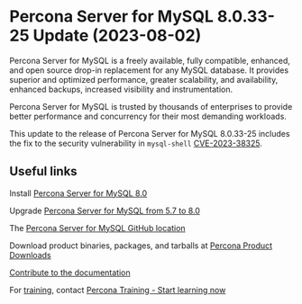 # Percona Server for MySQL 8.0.33-25 Update (2023-08-02)

Percona Server for MySQL is a freely available, fully compatible, enhanced, and open source drop-in replacement for any MySQL database. It provides superior and optimized performance, greater scalability, and availability, enhanced backups, increased visibility and instrumentation.

Percona Server for MySQL is trusted by thousands of enterprises to provide better performance and concurrency for their most demanding workloads.

This update to the release of Percona Server for MySQL 8.0.33-25 includes the fix to the security vulnerability in `mysql-shell` [CVE-2023-38325](https://avd.aquasec.com/nvd/cve-2023-38325).

## Useful links

Install [Percona Server for MySQL 8.0](https://docs.percona.com/percona-server/8.0/installation.html)

Upgrade [Percona Server for MySQL from 5.7 to 8.0](https://docs.percona.com/percona-server/8.0/upgrading_guide.html)

The [Percona Server for MySQL GitHub location](https://github.com/percona/percona-server)

Download product binaries, packages, and tarballs at [Percona Product Downloads](https://www.percona.com/downloads)

[Contribute to the documentation](https://github.com/percona/psmysql-docs/blob/8.0/contributing.md)

For [training](https://www.percona.com/training), contact [Percona Training - Start learning now](https://learn.percona.com/contact-me)